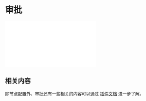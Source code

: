 # 审批

<PluginInfo commercial="true" name="workflow-approval" link="/handbook/workflow-approval"></PluginInfo>

<embed src="../../workflow-approval/node.md#L3-L999"></embed>

## 相关内容

除节点配置外，审批还有一些相关的内容可以通过 [插件文档](../../workflow-approval/index.md) 进一步了解。
